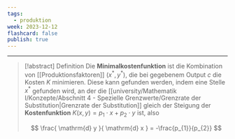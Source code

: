 ```yaml
---
tags:
  - produktion
week: 2023-12-12
flashcard: false
publish: true
---
```

***

> [!abstract] Definition 
> Die **Minimalkostenfunktion** ist die Kombination von [[Produktionsfaktoren]] $(x^{*}, y^{*})$, die bei gegebenem Output $c$ die Kosten $K$ minimieren.
> Diese kann gefunden werden, indem eine Stelle $x^{*}$ gefunden wird, an der die [[university/Mathematik I/Konzepte/Abschnitt 4 - Spezielle Grenzwerte/Grenzrate der Substitution|Grenzrate der Substitution]] gleich der Steigung der **Kostenfunktion** $K(x, y)=p_1 \cdot x+p_2 \cdot y$ ist, also
> 
> $$
> \frac{ \mathrm{d} y }{ \mathrm{d} x } = -\frac{p_{1}}{p_{2}}
$$

